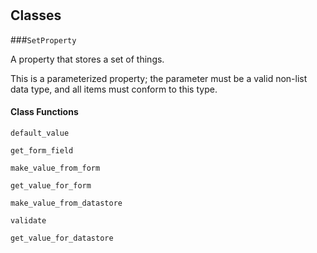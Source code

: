 # 










## Classes
    
    
###`SetProperty`

A property that stores a set of things.

  This is a parameterized property; the parameter must be a valid
  non-list data type, and all items must conform to this type.
  

        
#### Class Functions
            
            
`default_value`


 
            
`get_form_field`


 
            
`make_value_from_form`


 
            
`get_value_for_form`


 
            
`make_value_from_datastore`


 
            
`validate`


 
            
`get_value_for_datastore`


 
            

        

    

